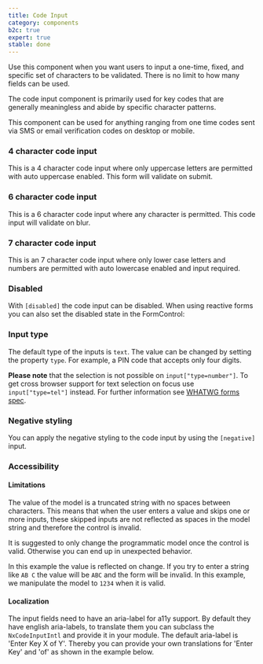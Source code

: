 ```yaml
---
title: Code Input
category: components
b2c: true
expert: true
stable: done
---
```

Use this component when you want users to input a one-time, fixed, and specific set of characters
to be validated. There is no limit to how many fields can be used.

The code input component is primarily used for key codes that are generally meaningless and
abide by specific character patterns.

This component can be used for anything ranging from one time codes sent via SMS or email
verification codes on desktop or mobile.

### 4 character code input
This is a 4 character code input where only uppercase letters are permitted with auto
uppercase enabled. This form will validate on submit.

<!-- example(code-input-four-char) -->

### 6 character code input
This is a 6 character code input where any character is permitted. This code input will validate on blur.

<!-- example(code-input-six-char) -->

### 7 character code input
This is an 7 character code input where only lower case letters and numbers are
permitted with auto lowercase enabled and input required.

<!-- example(code-input-seven-char) -->

### Disabled
With `[disabled]` the code input can be disabled. When using reactive forms you can also set the disabled state in the FormControl:

<!-- example(code-input-disabled) -->

### Input type
The default type of the inputs is `text`. The value can be changed by setting the property `type`. For example, a PIN code that accepts only four digits.

**Please note** that the selection is not possible on `input["type=number"]`. To get cross browser support for text selection on focus use `input["type=tel"]` instead. For further information see [WHATWG forms spec](https://html.spec.whatwg.org/multipage/input.html#concept-input-apply).

<!-- example(code-input-type) -->

### Negative styling

You can apply the negative styling to the code input by using the `[negative]` input.

<!-- example(code-input-negative) -->

### Accessibility

#### Limitations
The value of the model is a truncated string with no spaces between characters.
This means that when the user enters a value and skips one or more inputs, these skipped inputs are not reflected as spaces in the model string and therefore the control is invalid.

It is suggested to only change the programmatic model once the control is valid. Otherwise you can end up in unexpected behavior.

In this example the value is reflected on change. If you try to enter a string like `AB C` the value will be `ABC` and the form will be invalid. In this example, we manipulate the model to `1234` when it is valid.


<!-- example(code-input-model) -->


#### Localization
The input fields need to have an aria-label for a11y support. By default they have english aria-labels,
to translate them you can subclass the `NxCodeInputIntl` and provide it in your module.
The default aria-label is 'Enter Key X of Y'. Thereby you can provide your own translations for 'Enter Key' and 'of' as shown in the example below.

<!-- example(code-input-localize) -->
